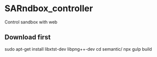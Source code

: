 # SARndbox_controller

Control sandbox with web

## Download first
sudo apt-get install libxtst-dev libpng++-dev
cd semantic/
npx gulp build